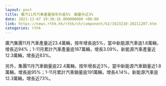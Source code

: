 ```yaml
---
layout: post
title: 廣汽11月汽車產量按年升逾5%　銷量升近3%
date: 2021-12-07 19:30:16.000000000 +08:00
link: https://news.rthk.hk/rthk/ch/component/k2/1623210-20211207.htm
categories: rthk
---
```


廣汽集團11月汽車產量近23.4萬輛，按年增長逾5%，當中新能源汽車逾1.8萬輛，增長近94%；1-11月累計汽車產量逾187萬輛，增長3.09%，新能源汽車產量近12.3萬輛，增長近83%。

另外，集團11月汽車銷量逾22.4萬輛，按年增長近3%，當中新能源汽車銷量近1.8萬輛，增長逾95%；1-11月累計汽車銷量逾191萬輛，增長4.14%，新能源汽車逾12.3萬輛，增長近73%。

